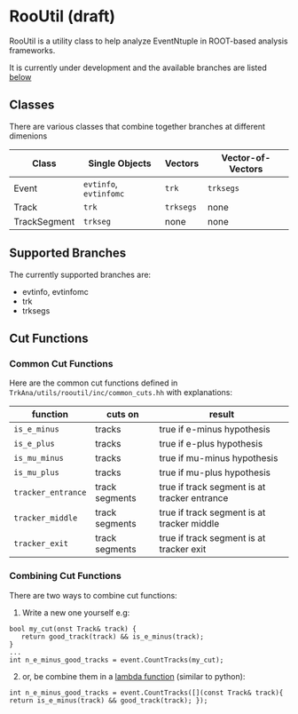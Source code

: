 # RooUtil (draft)

RooUtil is a utility class to help analyze EventNtuple in ROOT-based analysis frameworks.

It is currently under development and the available branches are listed [below](#Supported-Branches)

## Classes
There are various classes that combine together branches at different dimenions

| Class | Single Objects | Vectors | Vector-of-Vectors |
|-----|-----|----|-----|
| Event | ```evtinfo```, ```evtinfomc``` | ```trk``` | ```trksegs``` |
| Track | ```trk``` | ```trksegs``` | none |
| TrackSegment | ```trkseg``` | none | none |

## Supported Branches
The currently supported branches are:
* evtinfo, evtinfomc
* trk
* trksegs

## Cut Functions

### Common Cut Functions

Here are the common cut functions defined in ```TrkAna/utils/rooutil/inc/common_cuts.hh``` with explanations:

| function | cuts on | result |
|----|----|----|
|```is_e_minus``` | tracks | true if e-minus hypothesis |
|```is_e_plus``` | tracks | true if e-plus hypothesis |
|```is_mu_minus``` | tracks | true if mu-minus hypothesis |
|```is_mu_plus``` | tracks | true if mu-plus hypothesis |
|```tracker_entrance``` | track segments | true if track segment is at tracker entrance |
|```tracker_middle``` | track segments | true if track segment is at tracker middle |
|```tracker_exit``` | track segments | true if track segment is at tracker exit |

### Combining Cut Functions

There are two ways to combine cut functions:

1. Write a new one yourself e.g:

```
bool my_cut(onst Track& track) {
   return good_track(track) && is_e_minus(track);
}
...
int n_e_minus_good_tracks = event.CountTracks(my_cut);
```

2. or, be combine them in a [lambda function](https://learn.microsoft.com/en-us/cpp/cpp/lambda-expressions-in-cpp?view=msvc-170) (similar to python):

```
int n_e_minus_good_tracks = event.CountTracks([](const Track& track){ return is_e_minus(track) && good_track(track); });
```
